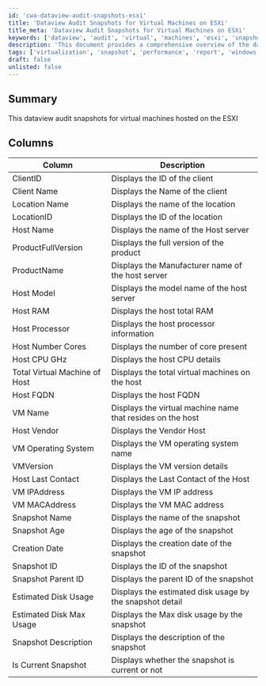 ```yaml
---
id: 'cwa-dataview-audit-snapshots-esxi'
title: 'Dataview Audit Snapshots for Virtual Machines on ESXi'
title_meta: 'Dataview Audit Snapshots for Virtual Machines on ESXi'
keywords: ['dataview', 'audit', 'virtual', 'machines', 'esxi', 'snapshot']
description: 'This document provides a comprehensive overview of the dataview audit snapshots for virtual machines hosted on the ESXi platform, detailing the relevant columns and their descriptions for effective management and monitoring.'
tags: ['virtualization', 'snapshot', 'performance', 'report', 'windows']
draft: false
unlisted: false
---
```

## Summary

This dataview audit snapshots for virtual machines hosted on the ESXI

## Columns

| Column                        | Description                                           |
|-------------------------------|-------------------------------------------------------|
| ClientID                      | Displays the ID of the client                         |
| Client Name                   | Displays the Name of the client                       |
| Location Name                 | Displays the name of the location                     |
| LocationID                    | Displays the ID of the location                       |
| Host Name                     | Displays the name of the Host server                  |
| ProductFullVersion            | Displays the full version of the product              |
| ProductName                   | Displays the Manufacturer name of the host server     |
| Host Model                    | Displays the model name of the host server            |
| Host RAM                      | Displays the host total RAM                           |
| Host Processor                | Displays the host processor information                |
| Host Number Cores             | Displays the number of core present                   |
| Host CPU GHz                  | Displays the host CPU details                         |
| Total Virtual Machine of Host  | Displays the total virtual machines on the host       |
| Host FQDN                    | Displays the host FQDN                                |
| VM Name                       | Displays the virtual machine name that resides on the host |
| Host Vendor                   | Displays the Vendor Host                              |
| VM Operating System           | Displays the VM operating system name                 |
| VMVersion                     | Displays the VM version details                       |
| Host Last Contact             | Displays the Last Contact of the Host                 |
| VM IPAddress                  | Displays the VM IP address                            |
| VM MACAddress                 | Displays the VM MAC address                           |
| Snapshot Name                 | Displays the name of the snapshot                     |
| Snapshot Age                  | Displays the age of the snapshot                      |
| Creation Date                 | Displays the creation date of the snapshot            |
| Snapshot ID                   | Displays the ID of the snapshot                       |
| Snapshot Parent ID            | Displays the parent ID of the snapshot                |
| Estimated Disk Usage          | Displays the estimated disk usage by the snapshot detail |
| Estimated Disk Max Usage      | Displays the Max disk usage by the snapshot           |
| Snapshot Description           | Displays the description of the snapshot              |
| Is Current Snapshot           | Displays whether the snapshot is current or not       |



